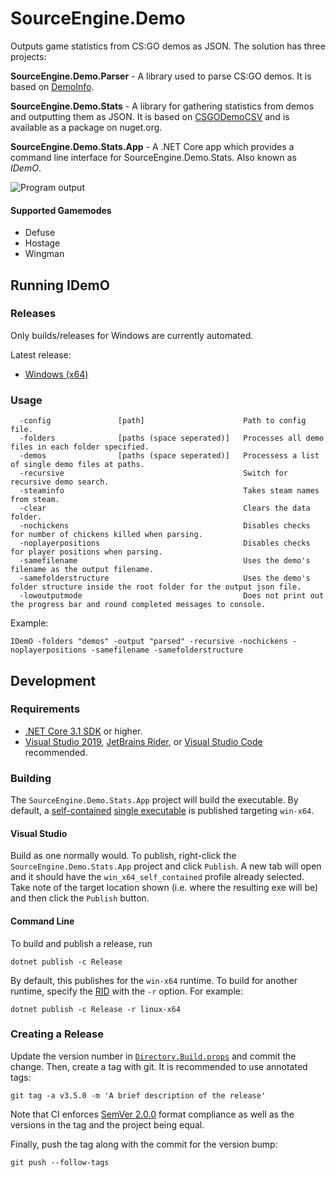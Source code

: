 # SourceEngine.Demo

Outputs game statistics from CS:GO demos as JSON. The solution has three projects:

**SourceEngine.Demo.Parser** - A library used to parse CS:GO demos. It is based on [DemoInfo][9].

**SourceEngine.Demo.Stats** - A library for gathering statistics from demos and outputting them as JSON. It is based on [CSGODemoCSV][12] and is available as a package on nuget.org.

**SourceEngine.Demo.Stats.App** - A .NET Core app which provides a command line interface for SourceEngine.Demo.Stats. Also known as _IDemO_.

![Program output](https://i.imgur.com/RALmTAR.png)

#### Supported Gamemodes

- Defuse
- Hostage
- Wingman

## Running IDemO

### Releases

Only builds/releases for Windows are currently automated.

Latest release:

* [Windows (x64)][1]

### Usage

```
  -config               [path]                      Path to config file.
  -folders              [paths (space seperated)]   Processes all demo files in each folder specified.
  -demos                [paths (space seperated)]   Processess a list of single demo files at paths.
  -recursive                                        Switch for recursive demo search.
  -steaminfo                                        Takes steam names from steam.
  -clear                                            Clears the data folder.
  -nochickens                                       Disables checks for number of chickens killed when parsing.
  -noplayerpositions                       			Disables checks for player positions when parsing.
  -samefilename                                     Uses the demo's filename as the output filename.
  -samefolderstructure                              Uses the demo's folder structure inside the root folder for the output json file.
  -lowoutputmode							  		Does not print out the progress bar and round completed messages to console.
```

Example:

```
IDemO -folders "demos" -output "parsed" -recursive -nochickens -noplayerpositions -samefilename -samefolderstructure
```

## Development

### Requirements

* [.NET Core 3.1 SDK][2] or higher.
* [Visual Studio 2019][3], [JetBrains Rider][4], or [Visual Studio Code][5] recommended.

### Building

The `SourceEngine.Demo.Stats.App` project will build the executable. By default, a [self-contained][6] [single executable][7] is published targeting `win-x64`.

#### Visual Studio

Build as one normally would. To publish, right-click the `SourceEngine.Demo.Stats.App` project and click `Publish`. A new tab will open and it should have the `win_x64_self_contained` profile already selected. Take note of the target location shown (i.e. where the resulting exe will be) and then click the `Publish` button.

#### Command Line

To build and publish a release, run

```
dotnet publish -c Release
```

By default, this publishes for the `win-x64` runtime. To build for another runtime, specify the [RID][8] with the `-r` option. For example:

```
dotnet publish -c Release -r linux-x64
```

### Creating a Release

Update the version number in [`Directory.Build.props`][10] and commit the change. Then, create a tag with git. It is recommended to use annotated tags:

```
git tag -a v3.5.0 -m 'A brief description of the release'
```

Note that CI enforces [SemVer 2.0.0][11] format compliance as well as the versions in the tag and the project being equal.

Finally, push the tag along with the commit for the version bump:

```
git push --follow-tags
```

[1]: https://github.com/source-engine-discord/SourceEngine.Demo/releases/latest/download/IDemO_win-x64.zip
[2]: https://dotnet.microsoft.com/download/dotnet-core/3.1
[3]: https://visualstudio.microsoft.com/
[4]: https://www.jetbrains.com/rider/
[5]: https://code.visualstudio.com/
[6]: https://docs.microsoft.com/en-us/dotnet/core/deploying/index#self-contained-deployments-scd
[7]: https://docs.microsoft.com/en-us/dotnet/core/whats-new/dotnet-core-3-0#single-file-executables
[8]: https://docs.microsoft.com/en-us/dotnet/core/rid-catalog
[9]: https://github.com/StatsHelix/demoinfo/
[10]: Directory.Build.props
[11]: https://semver.org/spec/v2.0.0.html
[12]: https://github.com/Terri00/CSGODemoCSV
